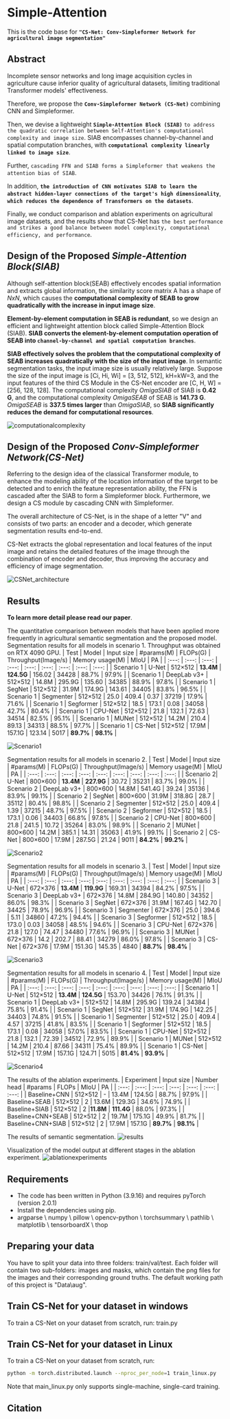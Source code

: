 # Simple-Attention
This is the code base for **`"CS-Net: Conv-Simpleformer Network for agricultural image segmentation"`**

## Abstract
Incomplete sensor networks and long image acquisition cycles in agriculture cause inferior quality of agricultural datasets, limiting traditional Transformer models' effectiveness. 

Therefore, we propose the **`Conv-Simpleformer Network (CS-Net)`** combining CNN and Simpleformer. 

Then, we devise a lightweight **`Simple-Attention Block (SIAB)`** `to address the quadratic correlation between Self-Attention's computational complexity and image size`. SIAB encompasses channel-by-channel and spatial computation branches, with **`computational complexity linearly linked to image size`**. 

Further, `cascading FFN and SIAB forms a Simpleformer that weakens the attention bias of SIAB`. 

In addition, **`the introduction of CNN motivates SIAB to learn the abstract hidden-layer connections of the target's high dimensionality`**, **`which reduces the dependence of Transformers on the datasets`**.

Finally, we conduct comparison and ablation experiments on agricultural image datasets, and the results show that CS-Net has `the best performance and strikes a good balance between model complexity, computational efficiency, and performance`.

## Design of the Proposed *Simple-Attention Block(SIAB)*
Although self-attention block(SEAB) effectively encodes spatial information and extracts global information, the similarity score matrix A has a shape of *NxN*, which causes the **computational complexity of SEAB to grow quadratically with the increase in input image size**.

**Element-by-element computation in SEAB is redundant**, so we design an efficient and lightweight attention block called Simple-Attention Block (SIAB). **SIAB converts the element-by-element computation operation of SEAB into `channel-by-channel and spatial computation branches`**.

**SIAB effectively solves the problem that the computational complexity of SEAB increases quadratically with the size of the input image**. In semantic segmentation tasks, the input image size is usually relatively large. Suppose the size of the input image is [Ci, Hi, Wi] = [3, 512, 512], kH=kW=3, and the input features of the third CS Module in the CS-Net encoder are [C, H, W] = [256, 128, 128]. The computational complexity *OmigaSIAB* of SIAB is **0.42 G**, and the computational complexity *OmigaSEAB* of SEAB is **141.73 G**. *OmigaSEAB* is **337.5 times larger** than *OmigaSIAB*, so **SIAB significantly reduces the demand for computational resources**.


![computationalcomplexity](figures/computationalcomplexity.png)


## Design of the Proposed *Conv-Simpleformer Network(CS-Net)*
Referring to the design idea of the classical Transformer module, to enhance the modeling ability of the location information of the target to be detected and to enrich the feature representation ability, the FFN is cascaded after the SIAB to form a Simpleformer block. Furthermore, we design a CS module by cascading CNN with Simpleformer.

The overall architecture of CS-Net, is in the shape of a letter "V" and consists of two parts: an encoder and a decoder, which generate segmentation results end-to-end.

CS-Net extracts the global representation and local features of the input image and retains the detailed features of the image through the combination of encoder and decoder, thus improving the accuracy and efficiency of image segmentation.

![CSNet_architecture](figures/CSNet_architecture.png)

## Results
**To learn more detail please read our paper**.

The quantitative comparison between models that have been applied more frequently in agricultural semantic segmentation and the proposed model.
Segmentation results for all models in scenario 1. Throughput was obtained on RTX 4090 GPU.
| Test  | Model | Input size | #params(M) | FLOPs(G) |  Throughput(Image/s) | Memory usage(M) | MIoU | PA |
| :---: | :---: | :---: | :---: | :---: | :---: | :---: |  :---: | :---: |
| Scenario 1 | U-Net | 512×512 | **13.4M** | **124.5G** | 156.02 | 34428 | 88.7% | 97.9% |
| Scenario 1 | DeepLab v3+ | 512×512 | 14.8M | 295.9G | 135.60 | 34385 | 88.9% | 97.8% | 
| Scenario 1 | SegNet | 512×512 | 31.9M | 174.9G | 143.61 | 34405 | 83.8% | 96.5% | 
| Scenario 1 | Segmenter | 512×512 | 25.0 | 409.4 | 0.37 | 37219 | 17.9% | 71.6% | 
| Scenario 1 | Segformer | 512×512 | 18.5 | 173.1 | 0.08 | 34058 | 42.7% | 80.4% | 
| Scenario 1 | CPU-Net | 512×512 | 21.8 | 132.1 | 72.63 | 34514 | 82.5% | 95.1% | 
| Scenario 1 | MUNet | 512×512 | 14.2M | 210.4 | 89.13 | 34313 | 88.5% | 97.7% | 
| Scenario 1 | CS-Net | 512×512 | 17.9M | 157.1G | 123.14 | 5017 | **89.7%** | **98.1%** | 


![Scenario1](figures/Scenario1.png)

Segmentation results for all models in scenario 2.
| Test  | Model | Input size | #params(M) | FLOPs(G) |  Throughput(Image/s) | Memory usage(M) | MIoU | PA |
| :---: | :---: | :---: | :---: | :---: | :---: | :---: |  :---: | :---: |
| Scenario 2| U-Net | 800×600 | **13.4M** | **227.9G** | 30.72 | 35231 | 83.7% | 99.0% |
| Scenario 2 | DeepLab v3+ | 800×600 | 14.8M | 541.4G | 39.24 | 35136 | 83.9% | 99.1% | 
| Scenario 2 | SegNet | 800×600 | 31.9M | 318.8G | 28.7 | 35112 | 80.4% | 98.8% | 
| Scenario 2 | Segmenter | 512×512 | 25.0 | 409.4 | 1.39 | 37215 | 48.7% | 97.5% | 
| Scenario 2 | Segformer | 512×512 | 18.5 | 173.1 | 0.06 | 34403 | 66.8% | 97.8% | 
| Scenario 2 | CPU-Net | 800×600 | 21.8 | 241.5 | 10.72 | 35264 | 83.0% | 98.9% | 
| Scenario 2 | MUNet | 800×600 | 14.2M | 385.1 | 14.31 | 35063 | 41.9% | 99.1% | 
| Scenario 2 | CS-Net | 800×600 | 17.9M | 287.5G | 21.24 | 9011 | **84.2%** | **99.2%** | 

![Scenario2](figures/Scenario2.png)

Segmentation results for all models in scenario 3.
| Test  | Model | Input size | #params(M) | FLOPs(G) |  Throughput(Image/s) | Memory usage(M) | MIoU | PA |
| :---: | :---: | :---: | :---: | :---: | :---: | :---: |  :---: | :---: |
| Scenario 3 | U-Net | 672×376 | **13.4M** | **119.9G** | 169.31 | 34394 | 84.2% | 97.5% |
| Scenario 3 | DeepLab v3+ | 672×376 | 14.8M | 284.9G | 140.80 | 34352 | 86.0% | 98.3% | 
| Scenario 3 | SegNet | 672×376 | 31.9M | 167.4G | 142.70 | 34425 | 78.9% | 96.9% | 
| Scenario 3 | Segmenter | 672×376 | 25.0 | 394.6 | 5.11 | 34860 | 47.2% | 94.4% | 
| Scenario 3 | Segformer | 512×512 | 18.5 | 173.0 | 0.03 | 34058 | 48.5% | 94.6% | 
| Scenario 3 | CPU-Net | 672×376 | 21.8 | 127.0 | 74.47 | 34480 | 77.6% | 96.9% | 
| Scenario 3 | MUNet | 672×376 | 14.2 | 202.7 | 88.41 | 34279 | 86.0% | 97.8% | 
| Scenario 3 | CS-Net | 672×376 | 17.9M | 151.3G | 145.35 | 4840 | **88.7%** | **98.4%** | 


![Scenario3](figures/Scenario3.png)

Segmentation results for all models in scenario 4.
| Test  | Model | Input size | #params(M) | FLOPs(G) |  Throughput(Image/s) | Memory usage(M) | MIoU | PA |
| :---: | :---: | :---: | :---: | :---: | :---: | :---: |  :---: | :---: |
| Scenario 1 | U-Net | 512×512 | **13.4M** | **124.5G** | 153.70 | 34426 | 76.1% | 91.3% |
| Scenario 1 | DeepLab v3+ | 512×512 | 14.8M | 295.9G | 139.24 | 34384 | 75.8% | 91.4% | 
| Scenario 1 | SegNet | 512×512 | 31.9M | 174.9G | 142.25 | 34403 | 74.8% | 91.5% | 
| Scenario 1 | Segmenter | 512×512 | 25.0 | 409.4 | 4.57 | 37215 | 41.8% | 83.5% | 
| Scenario 1 | Segformer | 512×512 | 18.5 | 173.1 | 0.08 | 34058 | 57.0% | 83.5% | 
| Scenario 1 | CPU-Net | 512×512 | 21.8 | 132.1 | 72.39 | 34512 | 72.9% | 89.9% | 
| Scenario 1 | MUNet | 512×512 | 14.2M | 210.4 | 87.66 | 34311 | 75.4% | 89.9% | 
| Scenario 1 | CS-Net | 512×512 | 17.9M | 157.1G | 124.71 | 5015 | **81.4%** | **93.9%** | 


![Scenario4](figures/Scenario4.png)


The results of the ablation experiments.
| Experiment | Input size | Number head | #params | FLOPs | MIoU | PA |
| :---: | :---: | :---: | :---: | :---: | :---: | :---: |
| Baseline+CNN | 512×512 | - | 13.4M | 124.5G | 88.7% | 97.9% |
| Baseline+SEAB | 512×512 | 2 | 13.6M | 129.3G | 34.6% | 74.9% | 
| Baseline+SIAB | 512×512 | 2 |**11.8M** | **111.4G** | 88.0% | 97.3% | 
| Baseline+CNN+SEAB | 512×512 | 2 | 19.7M | 175.1G | 49.9% | 81.7% | 
| Baseline+CNN+SIAB | 512×512 | 2 | 17.9M | 157.1G | **89.7%** | **98.1%** |

The results of semantic segmentation.
![results](figures/results.png)

Visualization of the model output at different stages in the ablation experiment.
![ablationexperiments](figures/ablationexperiments.png)


## Requirements
- The code has been written in Python (3.9.16) and requires pyTorch (version 2.0.1)
- Install the dependencies using pip.
- argparse \ numpy \ pillow \ opencv-python \ torchsummary \ pathlib \ matplotlib \ tensorboardX \ thop

## Preparing your data
You have to split your data into three folders: train/val/test. Each folder will contain two sub-folders: images and masks, which contain the png files for the images and their corresponding ground truths. The default working path of this project is "Data\aug\".

## Train CS-Net for your dataset in windows
To train a CS-Net on your dataset from scratch, run: train.py

## Train CS-Net for your dataset in Linux
To train a CS-Net on your dataset from scratch, run: 

```bash
python -m torch.distributed.launch --nproc_per_node=1 train_linux.py
```
Note that main_linux.py only supports single-machine, single-card training.

## Citation
